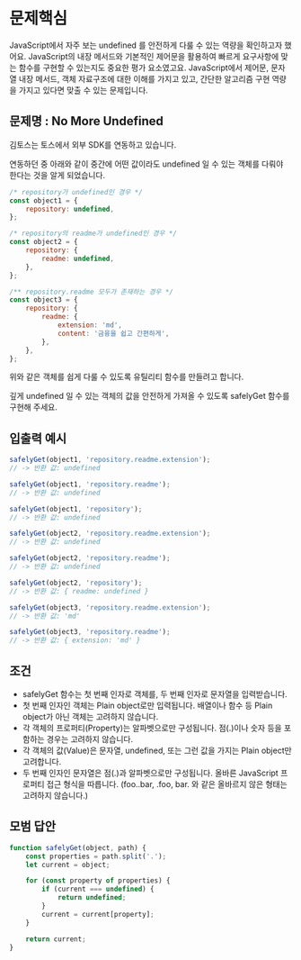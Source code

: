 # 문제핵심

JavaScript에서 자주 보는 undefined 를 안전하게 다룰 수 있는 역량을 확인하고자 했어요. JavaScript의 내장 메서드와 기본적인 제어문을 활용하여 빠르게 요구사항에 맞는 함수를 구현할 수 있는지도 중요한 평가 요소였고요. JavaScript에서 제어문, 문자열 내장 메서드, 객체 자료구조에 대한 이해를 가지고 있고, 간단한 알고리즘 구현 역량을 가지고 있다면 맞출 수 있는 문제입니다.

## 문제명 : No More Undefined

김토스는 토스에서 외부 SDK를 연동하고 있습니다.

연동하던 중 아래와 같이 중간에 어떤 값이라도 undefined 일 수 있는 객체를 다뤄야 한다는 것을 알게 되었습니다.

```javascript
/* repository가 undefined인 경우 */
const object1 = {
    repository: undefined,
};

/* repository의 readme가 undefined인 경우 */
const object2 = {
    repository: {
        readme: undefined,
    },
};

/** repository.readme 모두가 존재하는 경우 */
const object3 = {
    repository: {
        readme: {
            extension: 'md',
            content: '금융을 쉽고 간편하게',
        },
    },
};
```

위와 같은 객체를 쉽게 다룰 수 있도록 유틸리티 함수를 만들려고 합니다.

깊게 undefined 일 수 있는 객체의 값을 안전하게 가져올 수 있도록 safelyGet 함수를 구현해 주세요.

## 입출력 예시

```javascript
safelyGet(object1, 'repository.readme.extension');
// -> 반환 값: undefined

safelyGet(object1, 'repository.readme');
// -> 반환 값: undefined

safelyGet(object1, 'repository');
// -> 반환 값: undefined

safelyGet(object2, 'repository.readme.extension');
// -> 반환 값: undefined

safelyGet(object2, 'repository.readme');
// -> 반환 값: undefined

safelyGet(object2, 'repository');
// -> 반환 값: { readme: undefined }

safelyGet(object3, 'repository.readme.extension');
// -> 반환 값: 'md'

safelyGet(object3, 'repository.readme');
// -> 반환 값: { extension: 'md' }
```

## 조건

-   safelyGet 함수는 첫 번째 인자로 객체를, 두 번째 인자로 문자열을 입력받습니다.<br>
-   첫 번째 인자인 객체는 Plain object로만 입력됩니다. 배열이나 함수 등 Plain object가 아닌 객체는 고려하지 않습니다.<br>
-   각 객체의 프로퍼티(Property)는 알파벳으로만 구성됩니다. 점(.)이나 숫자 등을 포함하는 경우는 고려하지 않습니다.<br>
-   각 객체의 값(Value)은 문자열, undefined, 또는 그런 값을 가지는 Plain object만 고려합니다.<br>
-   두 번째 인자인 문자열은 점(.)과 알파벳으로만 구성됩니다. 올바른 JavaScript 프로퍼티 접근 형식을 따릅니다. (foo..bar, .foo, bar. 와 같은 올바르지 않은 형태는 고려하지 않습니다.)

## 모범 답안

```javascript
function safelyGet(object, path) {
    const properties = path.split('.');
    let current = object;

    for (const property of properties) {
        if (current === undefined) {
            return undefined;
        }
        current = current[property];
    }

    return current;
}
```
